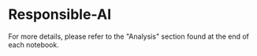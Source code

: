 # Responsible-AI

For more details, please refer to the "Analysis" section found at the end of each notebook.
